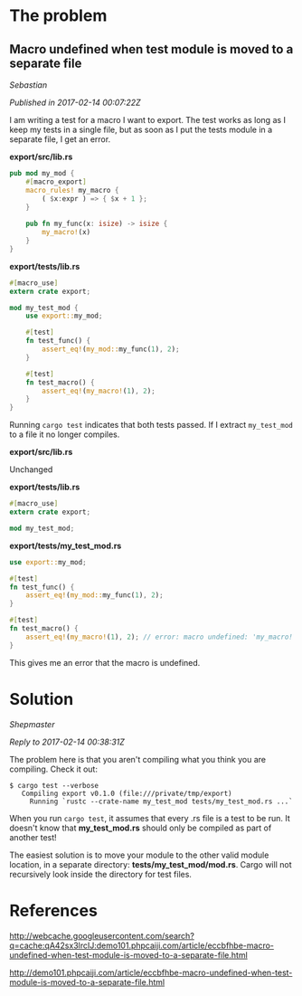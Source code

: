 # The problem 

## Macro undefined when test module is moved to a separate file

*Sebastian*

*Published in 2017-02-14 00:07:22Z*

I am writing a test for a macro I want to export. The test works as long as I keep my tests in a single file, but as soon as I put the tests module in a separate file, I get an error.

**export/src/lib.rs**
```rust
pub mod my_mod {
    #[macro_export]
    macro_rules! my_macro {
        ( $x:expr ) => { $x + 1 };
    }
    
    pub fn my_func(x: isize) -> isize {
        my_macro!(x)
    }
}
```
**export/tests/lib.rs**
```rust
#[macro_use]
extern crate export;

mod my_test_mod {
    use export::my_mod;

    #[test]
    fn test_func() {
        assert_eq!(my_mod::my_func(1), 2);
    }

    #[test]
    fn test_macro() {
        assert_eq!(my_macro!(1), 2);
    }
}
```
Running `cargo test` indicates that both tests passed. If I extract `my_test_mod` to a file it no longer compiles.

**export/src/lib.rs**

Unchanged

**export/tests/lib.rs**
```rust
#[macro_use]
extern crate export;

mod my_test_mod;
```
**export/tests/my_test_mod.rs**
```rust
use export::my_mod;

#[test]
fn test_func() {
    assert_eq!(my_mod::my_func(1), 2);
}

#[test]
fn test_macro() {
    assert_eq!(my_macro!(1), 2); // error: macro undefined: 'my_macro!'
}
```
This gives me an error that the macro is undefined.

# Solution

*Shepmaster*

*Reply to 2017-02-14 00:38:31Z*

The problem here is that you aren't compiling what you think you are compiling. Check it out:
```
$ cargo test --verbose
   Compiling export v0.1.0 (file:///private/tmp/export)
     Running `rustc --crate-name my_test_mod tests/my_test_mod.rs ...`
```
When you run `cargo test`, it assumes that every .rs file is a test to be run. It doesn't know that **my_test_mod.rs** should only be compiled as part of another test!

The easiest solution is to move your module to the other valid module location, in a separate directory: **tests/my_test_mod/mod.rs**. Cargo will not recursively look inside the directory for test files.

# References

http://webcache.googleusercontent.com/search?q=cache:qA42sx3lrcIJ:demo101.phpcaiji.com/article/eccbfhbe-macro-undefined-when-test-module-is-moved-to-a-separate-file.html

http://demo101.phpcaiji.com/article/eccbfhbe-macro-undefined-when-test-module-is-moved-to-a-separate-file.html
